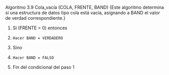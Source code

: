 Algoritmo 3.9
Cola_vacía (COLA, FRENTE, BAND)
{Este algoritmo determina si una estructura de datos tipo cola está vacía, asignando a BAND el valor de verdad correspondiente.}
1. Si (FRENTE = 0) entonces
2.     Hacer BAND = VERDADERO
3. Sino
4.     Hacer BAND = FALSO
5. Fin del condicional del paso 1
